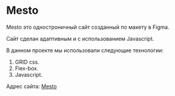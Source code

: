# Mesto

Mesto это одностроничный сайт созданный по макету в Figma.

Сайт сделан адаптивным и с использованием Javascript.

В данном проекте мы использовали следующие технологии:

1. GRID css.
2. Flex-box.
3. Javascript.

Адрес сайта: [Mesto](https://nick354.github.io/project4/)
